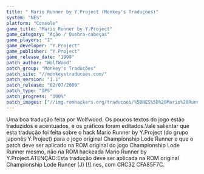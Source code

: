 ```yaml
---
title: " Mario Runner by Y.Project (Monkey's Traduções)"
system: "NES"
platform: "Console"
game_title: "Mario Runner by Y.Project"
game_category: "Ação / Quebra-cabeças"
game_players: "1"
game_developer: "Y.Project"
game_publisher: "Y.Project"
game_release_date: "1999"
patch_author: "WolfWood"
patch_group: "Monkey's Traduções"
patch_site: "//monkeystraducoes.com/"
patch_version: "1.1"
patch_release: "02/07/2009"
patch_type: "IPS"
patch_progress: "100%"
patch_images: ["//img.romhackers.org/traducoes/%5BNES%5D%20Mario%20Runner%20by%20Y.Project%20-%20Monkey's%20Tradu%C3%A7%C3%B5es%20-%201.png","//img.romhackers.org/traducoes/%5BNES%5D%20Mario%20Runner%20by%20Y.Project%20-%20Monkey's%20Tradu%C3%A7%C3%B5es%20-%202.png","//img.romhackers.org/traducoes/%5BNES%5D%20Mario%20Runner%20by%20Y.Project%20-%20Monkey's%20Tradu%C3%A7%C3%B5es%20-%203.png"]
---
```

Uma boa tradução feita por Wolfwood. Os poucos textos do jogo estão traduzidos e acentuados, e os gráficos foram editados.Vale salientar que esta tradução foi feita sobre o hack Mario Runner by Y.Project (do grupo japonês Y.Project) para o jogo original Championship Lode Runner e que o patch deve ser aplicado na ROM original do jogo Championship Lode Runner mesmo, não na ROM hackeada Mario Runner by Y.Project.ATENÇÃO:Esta tradução deve ser aplicada na ROM original Championship Lode Runner (J) [!].nes, com CRC32 CFA85F7C.